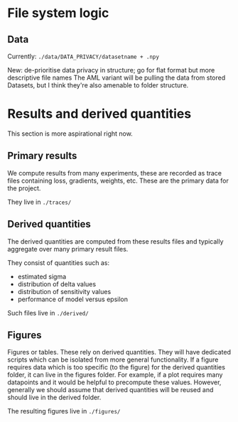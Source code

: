 # File system logic

## Data

Currently:
```./data/DATA_PRIVACY/datasetname + .npy```

New: de-prioritise data privacy in structure; go for flat format but more descriptive file names
The AML variant will be pulling the data from stored Datasets, but I think they're also amenable to folder structure.


# Results and derived quantities

This section is more aspirational right now.

## Primary results

We compute results from many experiments, these are recorded as trace files containing loss, gradients, weights, etc.
These are the primary data for the project. 

They live in
```./traces/```

## Derived quantities

The derived quantities are computed from these results files and typically aggregate over many primary result files.

They consist of quantities such as:
- estimated sigma
- distribution of delta values
- distribution of sensitivity values
- performance of model versus epsilon

Such files live in
```./derived/```

## Figures

Figures or tables. These rely on derived quantities. They will have dedicated scripts which can be isolated from more general functionality.
If a figure requires data which is too specific (to the figure) for the derived quantities folder, it can live in the figures folder.
For example, if a plot requires many datapoints and it would be helpful to precompute these values. However, generally we should assume that derived quantities will be reused and should live in the derived folder.

The resulting figures live in
```./figures/```
